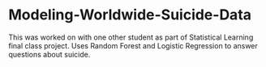 # Modeling-Worldwide-Suicide-Data
This was worked on with one other student as part of Statistical Learning final class project. Uses Random Forest and Logistic Regression to answer questions about suicide. 
